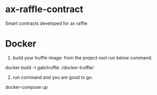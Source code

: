 # ax-raffle-contract
Smart contracts developed for ax raffle


# Docker 
1. build your truffle image: from the project root run below command.

docker build -t gab/truffle ./docker-truffle/

2. run command and you are good to go.

docker-compose up
